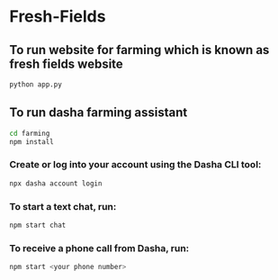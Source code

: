 # Fresh-Fields

## To run website for farming which is known as fresh fields website
```sh
python app.py
```
## To run dasha farming assistant
```sh
cd farming
npm install
```

### Create or log into your account using the Dasha CLI tool:

```sh
npx dasha account login
```

### To start a text chat, run:

```sh
npm start chat
```

### To receive a phone call from Dasha, run:

```sh
npm start <your phone number>
```
